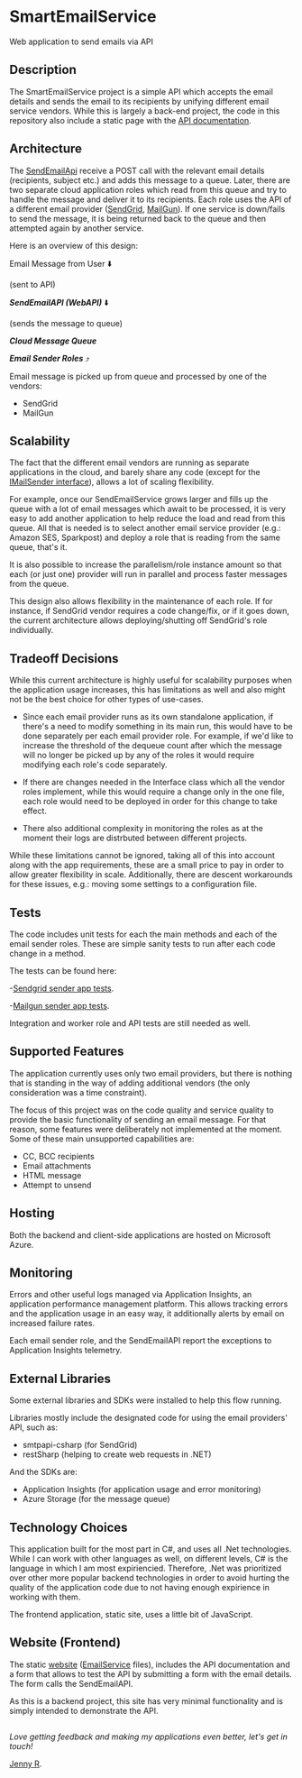 # SmartEmailService
Web application to send emails via API

## Description
The SmartEmailService project is a simple API which accepts the email details and sends the email to its recipients by unifying different email service vendors. While this is largely a back-end project, the code in this repository also include a static page with the [API documentation](http://smartemailservice.azurewebsites.net).

## Architecture
The [SendEmailApi](../SendEmailApi) receive a POST call with the relevant email details (recipients, subject etc.) and adds this message to a queue. Later, there are two separate cloud application roles which read from this queue and try to handle the message and deliver it to its recipients. Each role uses the API of a different email provider ([SendGrid](https://sendgrid.com/docs/API_Reference/Web_API/mail.html), [MailGun](http://documentation.mailgun.com/quickstart.html#sending-messages)). If one service is down/fails to send the message, it is being returned back to the queue and then attempted again by another service.

Here is an overview of this design:

Email Message from User :arrow_down:

(sent to API)

**_SendEmailAPI (WebAPI)_** :arrow_down:
      
(sends the message to queue)

**_Cloud Message Queue_**

**_Email Sender Roles_** :arrow_heading_up:

Email message is picked up from queue and processed by one of the vendors:

- SendGrid
- MailGun

## Scalability
The fact that the different email vendors are running as separate applications in the cloud, and barely share any code (except for the [IMailSender interface](../master/MainSender/IMailSender.cs)), allows a lot of scaling flexibility.

For example, once our SendEmailService grows larger and fills up the queue with a lot of email messages which await to be processed, it is very easy to add another application to help reduce the load and read from this queue.
All that is needed is to select another email service provider (e.g.: Amazon SES, Sparkpost) and deploy a role that is reading from the same queue, that's it.

It is also possible to increase the parallelism/role instance amount so that each (or just one) provider will run in parallel and process faster messages from the queue.

This design also allows flexibility in the maintenance of each role. If for instance, if SendGrid vendor requires a code change/fix, or if it goes down, the current architecture allows deploying/shutting off SendGrid's role individually. 

## Tradeoff Decisions
While this current architecture is highly useful for scalability purposes when the application usage increases, this has limitations as well and also might not be the best choice for other types of use-cases.

- Since each email provider runs as its own standalone application, if there's a need to modify something in its main run, this would have to be done separately per each email provider role. For example, if we'd like to increase the threshold of the dequeue count after which the message will no longer be picked up by any of the roles it would require modifying each role's code separately.

- If there are changes needed in the Interface class which all the vendor roles implement, while this would require a change only in the one file, each role would need to be deployed in order for this change to take effect.

- There also additional complexity in monitoring the roles as at the moment their logs are distrbuted between different projects.

While these limitations cannot be ignored, taking all of this into account along with the app requirements, these are a small price to pay in order to allow greater flexibility in scale. Additionally, there are descent workarounds for these issues, e.g.: moving some settings to a configuration file.

## Tests
The code includes unit tests for each the main methods and each of the email sender roles.
These are simple sanity tests to run after each code change in a method.

The tests can be found here:

-[Sendgrid sender app tests](../master/SendgridSenderRole/SendgridSendeUnitTests).

-[Mailgun sender app tests](../master/MailgunSenderRole/MailgunSenderUnitTests).

Integration and worker role and API tests are still needed as well.

## Supported Features
The application currently uses only two email providers, but there is nothing that is standing in the way of adding additional vendors (the only consideration was a time constraint).

The focus of this project was on the code quality and service quality to provide the basic functionality of sending an email message. For that reason, some features were deliberately not implemented at the moment. Some of these main unsupported capabilities are:
- CC, BCC recipients
- Email attachments
- HTML message
- Attempt to unsend

## Hosting
Both the backend and client-side applications are hosted on Microsoft Azure.

## Monitoring
Errors and other useful logs managed via Application Insights, an application performance management platform.
This allows tracking errors and the application usage in an easy way, it additionally alerts by email on increased failure rates.

Each email sender role, and the SendEmailAPI report the exceptions to Application Insights telemetry.

## External Libraries
Some external libraries and SDKs were installed to help this flow running.

Libraries mostly include the designated code for using the email providers' API, such as:
- smtpapi-csharp (for SendGrid)
- restSharp (helping to create web requests in .NET)

And the SDKs are: 
- Application Insights (for application usage and error monitoring)
- Azure Storage (for the message queue)

## Technology Choices
This application built for the most part in C#, and uses all .Net technologies.
While I can work with other languages as well, on different levels, C# is the language in which I am most expiriencied.
Therefore, .Net was prioritized over other more popular backend technologies in order to avoid hurting the quality of the application code due to not having enough expirience in working with them.

The frontend application, static site, uses a little bit of JavaScript.

## Website (Frontend)
The static [website](http://smartemailservice.azurewebsites.net) ([EmailService](../master/EmailService%20-%20website) files), includes the API documentation and a form that allows to test the API by submitting a form with the email details. The form calls the SendEmailAPI.

As this is a backend project, this site has very minimal functionality and is simply intended to demonstrate the API.


##
_Love getting feedback and making my applications even better, let's get in touch!_

[Jenny R](https://www.linkedin.com/in/jennyrukman/).
